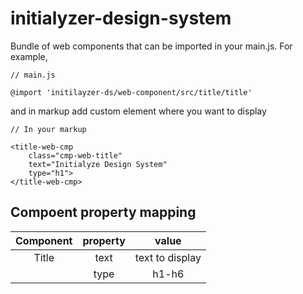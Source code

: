 # initialyzer-design-system

Bundle of web components that can be imported in your main.js. For example,

```
// main.js

@import 'initilayzer-ds/web-component/src/title/title'
```

and in markup add custom element where you want to display
```
// In your markup 

<title-web-cmp 
    class="cmp-web-title"
    text="Initialyze Design System" 
    type="h1">
</title-web-cmp>

```
## Compoent property mapping


| Component | property | value  |
| :-----: | :-: | :-: |
| Title | text | text to display |
|  | type | h1-h6 |
